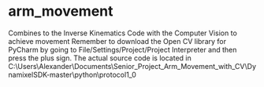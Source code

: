 # arm_movement
Combines to the Inverse Kinematics Code with the Computer Vision to achieve movement
Remember to download the Open CV library for PyCharm by going to File/Settings/Project/Project Interpreter and then press the plus sign.
The actual source code is located in C:\Users\Alexander\Documents\Senior_Project_Arm_Movement_with_CV\DynamixelSDK-master\python\protocol1_0
